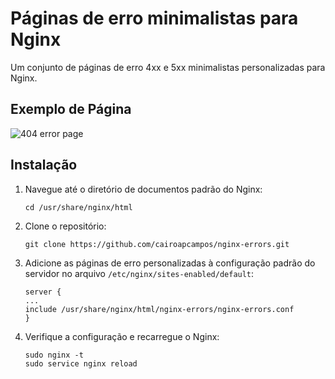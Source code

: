 # Páginas de erro minimalistas para Nginx

Um conjunto de páginas de erro 4xx e 5xx minimalistas personalizadas para Nginx.

## Exemplo de Página
![404 error page](https://i.imgur.com/UhkO7uP.pngg)

## Instalação

1. Navegue até o diretório de documentos padrão do Nginx:
	```
    cd /usr/share/nginx/html
    ```
2. Clone o repositório:
	```
    git clone https://github.com/cairoapcampos/nginx-errors.git
    ```

3. Adicione as páginas de erro personalizadas à configuração padrão do servidor no arquivo `/etc/nginx/sites-enabled/default`:
	```
    server {
    ...
    include /usr/share/nginx/html/nginx-errors/nginx-errors.conf
    }
    ```
4. Verifique a configuração e recarregue o Nginx:
	```
    sudo nginx -t
    sudo service nginx reload
    ```
